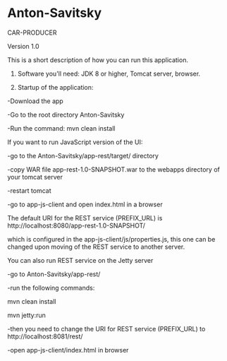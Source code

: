 # Anton-Savitsky

CAR-PRODUCER

Version 1.0

This is a short description of how you can run this application.

1. Software you'll need: JDK 8 or higher, Tomcat server, browser.

2. Startup of the application:

-Download the app

-Go to the root directory Anton-Savitsky

-Run the command: mvn clean install

If you want to run JavaScript version of the UI:

-go to the Anton-Savitsky/app-rest/target/ directory

-copy WAR file app-rest-1.0-SNAPSHOT.war to the webapps directory of your tomcat server

-restart tomcat

-go to app-js-client and open index.html in a browser

The default URI for the REST service (PREFIX_URL) is http://localhost:8080/app-rest-1.0-SNAPSHOT/

which is configured in the app-js-client/js/properties.js,
this one can be changed upon moving of the REST service to another server.

You can also run REST service on the Jetty server

-go to Anton-Savitsky/app-rest/

-run the following commands:

mvn clean install

mvn jetty:run

-then you need to change the URI for REST service (PREFIX_URL) to http://localhost:8081/rest/

-open app-js-client/index.html in browser